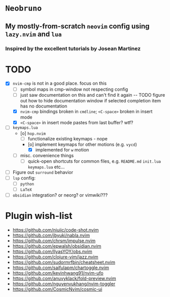 # `Neobruno`
## My mostly-from-scratch `neovim` config using `lazy.nvim` and `lua`
### Inspired by the excellent tutorials by Josean Martinez

# TODO
- [x] `nvim-cmp` is not in a good place. focus on this
  - [ ] symbol maps in cmp-window not respecting config
  - [ ] just saw documentation on this and can't find it again -- 
        TODO figure out how to hide documentation window if selected completion item has no documentation
  - [x] `nvim-cmp` bindings broken in `cmdline`; `<C-space>` broken in insert mode
  - [x] `<C-space>` in insert mode pastes from last buffer? wtf?
- [ ] `keymaps.lua`
  - [o] `hop.nvim`
    - [ ] functionalize existing keymaps - nope
    - [o] implement keymaps for other motions (e.g. `vycd`)
      - [x] implemented for `w` motion
  - [ ] misc. convenience things
    - [ ] quick-open shortcuts for common files, e.g. 
          `README.md`
          `init.lua`
          `keymaps.lua`
          etc...
- [ ] Figure out `surround` behavior
- [ ] `lsp` config:
  - [ ] `python`
  - [ ] `LaTeX`
- [ ] `obsidian` integration? or neorg? or vimwiki???

# Plugin wish-list
- https://github.com/niuiic/code-shot.nvim
- https://github.com/jbyuki/nabla.nvim
- https://github.com/chrsm/impulse.nvim
- https://github.com/epwalsh/obsidian.nvim
- https://github.com/IlyasYOY/obs.nvim
- https://github.com/clojure-vim/jazz.nvim
- https://github.com/sudormrfbin/cheatsheet.nvim
- https://github.com/saifulapm/chartoggle.nvim
- https://github.com/kevinhwang91/nvim-ufo
- https://github.com/anuvyklack/fold-preview.nvim
- https://github.com/nguyenvukhang/nvim-toggler
- https://github.com/CosmicNvim/cosmic-ui

